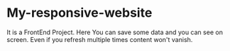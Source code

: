 # My-responsive-website
It is a FrontEnd Project.
Here You can save some data and you can see on screen.
Even if you refresh multiple times content  won't vanish.
